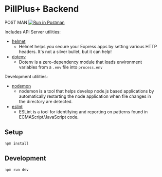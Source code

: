 # PillPlus+ Backend

POST MAN
[![Run in Postman](https://run.pstmn.io/button.svg)](https://app.getpostman.com/run-collection/556ae8504db1b8e088d2?action=collection%2Fimport)

Includes API Server utilities:

* [helmet](https://www.npmjs.com/package/helmet)
  * Helmet helps you secure your Express apps by setting various HTTP headers. It's not a silver bullet, but it can help!
* [dotenv](https://www.npmjs.com/package/dotenv)
  * Dotenv is a zero-dependency module that loads environment variables from a `.env` file into `process.env`

Development utilities:

* [nodemon](https://www.npmjs.com/package/nodemon)
  * nodemon is a tool that helps develop node.js based applications by automatically restarting the node application when file changes in the directory are detected.
* [eslint](https://www.npmjs.com/package/eslint)
  * ESLint is a tool for identifying and reporting on patterns found in ECMAScript/JavaScript code.

## Setup

```
npm install
```

## Development

```
npm run dev
```
